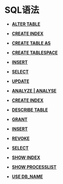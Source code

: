 # SQL语法<a name="ZH-CN_TOPIC_0289900416"></a>

-   **[ALTER TABLE](dolphin-ALTER-TABLE.md)**  

-   **[CREATE INDEX](dolphin-CREATE-INDEX.md)**

-   **[CREATE TABLE AS](dolphin-CREATE-TABLE-AS.md)**

-   **[CREATE TABLESPACE](dolphin-CREATE-TABLESPACE.md)**

-   **[INSERT](dolphin-INSERT.md)**

-   **[SELECT](dolphin-SELECT.md)**

-   **[UPDATE](dolphin-UPDATE.md)**

-   **[ANALYZE | ANALYSE](dolphin-ANALYZE-ANALYSE.md)**  

-   **[CREATE INDEX](dolphin-CREATE-INDEX.md)**

-   **[DESCRIBE TABLE](dolphin-DESCRIBE-TABLE.md)**

-   **[GRANT](dolphin-GRANT.md)**

-   **[INSERT](dolphin-INSERT.md)**

-   **[REVOKE](dolphin-REVOKE.md)**

-   **[SELECT](dolphin-SELECT.md)**  

-   **[SHOW INDEX](dolphin-SHOW-INDEX.md)**  

-   **[SHOW PROCESSLIST](dolphin-SHOW-PROCESSLIST.md)**

-   **[USE DB_NAME](dolphin-USE-DB_NAME.md)**  
